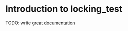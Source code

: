 # Introduction to locking_test

TODO: write [great documentation](http://jacobian.org/writing/what-to-write/)
